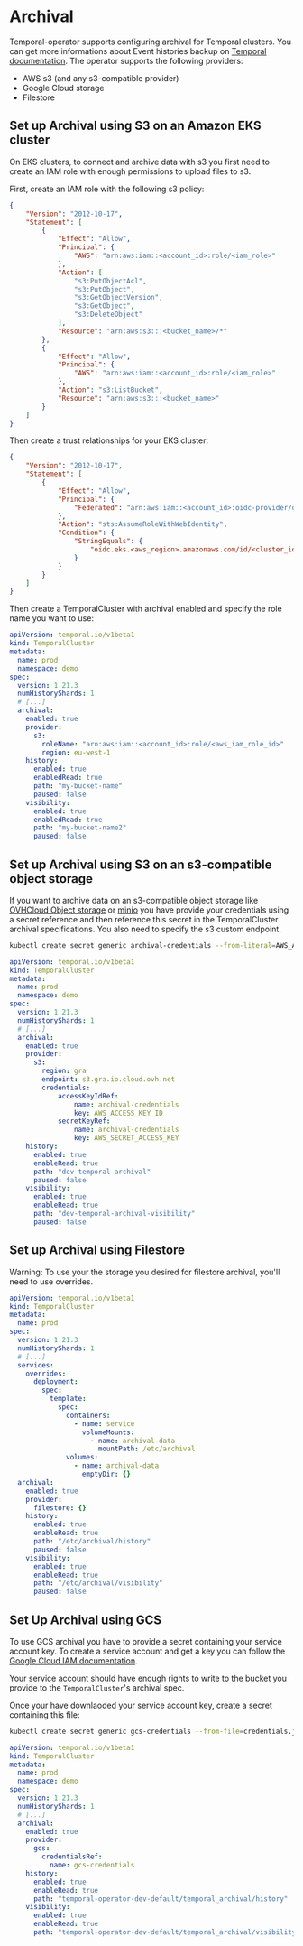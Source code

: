 # Archival

Temporal-operator supports configuring archival for Temporal clusters. You can get more informations about Event histories backup on [Temporal documentation](https://docs.temporal.io/clusters#archival).
The operator supports the following providers:
- AWS s3 (and any s3-compatible provider)
- Google Cloud storage
- Filestore

## Set up Archival using S3 on an Amazon EKS cluster

On EKS clusters, to connect and archive data with s3 you first need to create an IAM role with enough permissions to upload files to s3. 

First, create an IAM role with the following s3 policy:
```json
{
    "Version": "2012-10-17",
    "Statement": [
        {
            "Effect": "Allow",
            "Principal": {
                "AWS": "arn:aws:iam::<account_id>:role/<iam_role>"
            },
            "Action": [
                "s3:PutObjectAcl",
                "s3:PutObject",
                "s3:GetObjectVersion",
                "s3:GetObject",
                "s3:DeleteObject"
            ],
            "Resource": "arn:aws:s3:::<bucket_name>/*"
        },
        {
            "Effect": "Allow",
            "Principal": {
                "AWS": "arn:aws:iam::<account_id>:role/<iam_role>"
            },
            "Action": "s3:ListBucket",
            "Resource": "arn:aws:s3:::<bucket_name>"
        }
    ]
}
```

Then create a trust relationships for your EKS cluster:

```json
{
    "Version": "2012-10-17",
    "Statement": [
        {
            "Effect": "Allow",
            "Principal": {
                "Federated": "arn:aws:iam::<account_id>:oidc-provider/oidc.eks.<aws_region>.amazonaws.com/id/<cluster_id>"
            },
            "Action": "sts:AssumeRoleWithWebIdentity",
            "Condition": {
                "StringEquals": {
                    "oidc.eks.<aws_region>.amazonaws.com/id/<cluster_id>:sub": ["system:serviceaccount:<temporal_ns>:<temporal_sa>"]
                }
            }
        }
    ]
}
```

Then create a TemporalCluster with archival enabled and specify the role name you want to use:

```yaml
apiVersion: temporal.io/v1beta1
kind: TemporalCluster
metadata:
  name: prod
  namespace: demo
spec:
  version: 1.21.3
  numHistoryShards: 1
  # [...]
  archival:
    enabled: true
    provider:
      s3:
        roleName: "arn:aws:iam::<account_id>:role/<aws_iam_role_id>"
        region: eu-west-1
    history:
      enabled: true
      enabledRead: true
      path: "my-bucket-name"
      paused: false
    visibility:
      enabled: true
      enabledRead: true
      path: "my-bucket-name2"
      paused: false
```

## Set up Archival using S3 on an s3-compatible object storage

If you want to archive data on an s3-compatible object storage like [OVHCloud Object storage](https://www.ovhcloud.com/en-ie/public-cloud/object-storage/) or [minio](https://min.io/) you have provide your credentials using a secret reference and then reference this secret in the TemporalCluster archival specifications. You also need to specify the s3 custom endpoint.

```bash
kubectl create secret generic archival-credentials --from-literal=AWS_ACCESS_KEY_ID=XXXX --from-literal=AWS_SECRET_ACCESS_KEY=XXXX -n demo
```

```yaml
apiVersion: temporal.io/v1beta1
kind: TemporalCluster
metadata:
  name: prod
  namespace: demo
spec:
  version: 1.21.3
  numHistoryShards: 1
  # [...]
  archival:
    enabled: true
    provider:
      s3:
        region: gra
        endpoint: s3.gra.io.cloud.ovh.net
        credentials:
            accessKeyIdRef:
                name: archival-credentials
                key: AWS_ACCESS_KEY_ID
            secretKeyRef:
                name: archival-credentials
                key: AWS_SECRET_ACCESS_KEY
    history:
      enabled: true
      enableRead: true
      path: "dev-temporal-archival"
      paused: false
    visibility:
      enabled: true
      enableRead: true
      path: "dev-temporal-archival-visibility"
      paused: false
```

## Set up Archival using Filestore

Warning: To use your the storage you desired for filestore archival, you'll need to use overrides.


```yaml
apiVersion: temporal.io/v1beta1
kind: TemporalCluster
metadata:
  name: prod
spec:
  version: 1.21.3
  numHistoryShards: 1
  # [...]
  services:
    overrides:
      deployment:
        spec:
          template:
            spec:
              containers:
                - name: service
                  volumeMounts:
                    - name: archival-data
                      mountPath: /etc/archival
              volumes:
                - name: archival-data
                  emptyDir: {}
  archival:
    enabled: true
    provider:
      filestore: {}
    history:
      enabled: true
      enableRead: true
      path: "/etc/archival/history"
      paused: false
    visibility:
      enabled: true
      enableRead: true
      path: "/etc/archival/visibility"
      paused: false
```

## Set Up Archival using GCS

To use GCS archival you have to provide a secret containing your service account key.
To create a service account and get a key you can follow the [Google Cloud IAM documentation](https://cloud.google.com/iam/docs/keys-create-delete).

Your service account should have enough rights to write to the bucket you provide to the `TemporalCluster`'s archival spec.

Once your have downlaoded your service account key, create a secret containing this file:

```bash
kubectl create secret generic gcs-credentials --from-file=credentials.json=my-creds.json -n demo
```

```yaml
apiVersion: temporal.io/v1beta1
kind: TemporalCluster
metadata:
  name: prod
  namespace: demo
spec:
  version: 1.21.3
  numHistoryShards: 1
  # [...]
  archival:
    enabled: true
    provider:
      gcs:
        credentialsRef:
          name: gcs-credentials
    history:
      enabled: true
      enableRead: true
      path: "temporal-operator-dev-default/temporal_archival/history"
    visibility:
      enabled: true
      enableRead: true
      path: "temporal-operator-dev-default/temporal_archival/visibility"
```